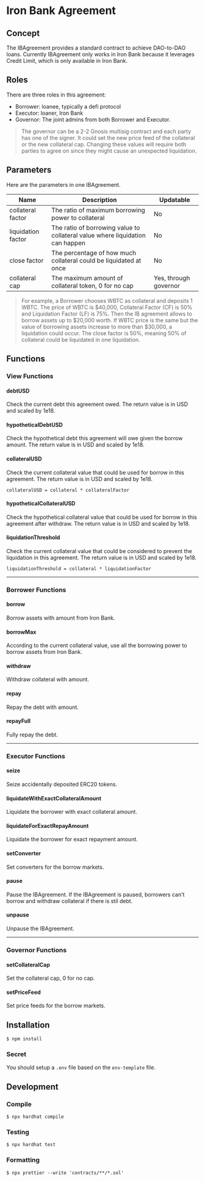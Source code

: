 # Iron Bank Agreement

## Concept

The IBAgreement provides a standard contract to achieve DAO-to-DAO loans. Currently IBAgreement only works in Iron Bank because it leverages Credit Limit, which is only available in Iron Bank.

## Roles

There are three roles in this agreement:

* Borrower: loanee, typically a defi protocol
* Executor: loaner, Iron Bank
* Governor: The joint admins from both Borrower and Executor.

> The governor can be a 2-2 Gnosis multisig contract and each party has one of the signer. It could set the new price feed of the collateral or the new collateral cap. Changing these values will require both parties to agree on since they might cause an unexpected liquidation.

## Parameters

Here are the parameters in one IBAgreement.

| Name               | Description                                                                    | Updatable             |
|--------------------|--------------------------------------------------------------------------------|-----------------------|
| collateral factor  | The ratio of maximum borrowing power to collateral                             | No                    |
| liquidation factor | The ratio of borrowing value to collateral value where liquidation can happen  | No                    |
| close factor       | The percentage of how much collateral could be liquidated at once              | No                    |
| collateral cap     | The maximum amount of collateral token, 0 for no cap                           | Yes, through governor |

> For example, a Borrower chooses WBTC as collateral and deposits 1 WBTC. The price of WBTC is $40,000, Collateral Factor (CF) is 50% and Liquidation Factor (LF) is 75%. Then the IB agreement allows to borrow assets up to $20,000 worth. If WBTC price is the same but the value of borrowing assets increase to more than $30,000, a liquidation could occur. The close factor is 50%, meaning 50% of collateral could be liquidated in one liquidation.

## Functions

### View Functions

#### debtUSD

Check the current debt this agreement owed. The return value is in USD and scaled by 1e18.

#### hypotheticalDebtUSD

Check the hypothetical debt this agreement will owe given the borrow amount. The return value is in USD and scaled by 1e18.

#### collateralUSD

Check the current collateral value that could be used for borrow in this agreement. The return value is in USD and scaled by 1e18.

```
collateralUSD = collateral * collateralFactor
```

#### hypotheticalCollateralUSD

Check the hypothetical collateral value that could be used for borrow in this agreement after withdraw. The return value is in USD and scaled by 1e18.

#### liquidationThreshold

Check the current collateral value that could be considered to prevent the liquidation in this agreement. The return value is in USD and scaled by 1e18.

```
liquidationThreshold = collateral * liquidationFactor
```

---

### Borrower Functions

#### borrow
Borrow assets with amount from Iron Bank.

#### borrowMax

According to the current collateral value, use all the borrowing power to borrow assets from Iron Bank.

#### withdraw

Withdraw collateral with amount.

#### repay

Repay the debt with amount.

#### repayFull

Fully repay the debt.

---

### Executor Functions

#### seize

Seize accidentally deposited ERC20 tokens.

#### liquidateWithExactCollateralAmount

Liquidate the borrower with exact collateral amount.

#### liquidateForExactRepayAmount

Liquidate the borrower for exact repayment amount.

#### setConverter

Set converters for the borrow markets.

#### pause

Pause the IBAgreement. If the IBAgreement is paused, borrowers can't borrow and withdraw collateral if there is stil debt.

#### unpause

Unpause the IBAgreement.

---

### Governor Functions

#### setCollateralCap

Set the collateral cap, 0 for no cap.

#### setPriceFeed

Set price feeds for the borrow markets.

## Installation

```
$ npm install
```

### Secret
You should setup a ```.env``` file based on the `env-template` file.

## Development

### Compile

```
$ npx hardhat compile
```

### Testing

```
$ npx hardhat test
```

### Formatting

```
$ npx prettier --write 'contracts/**/*.sol'
```
